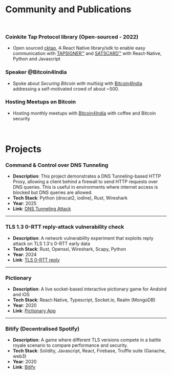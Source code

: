 # Community and Publications
&nbsp;  

### Coinkite Tap Protocol library (Open-sourced - 2022)
- Open sourced [cktap](https://github.com/bithyve/cktap-protocol-react-native), A React Native library/sdk to enable easy communication with [TAPSIGNER™](https://tapsigner.com/) and [SATSCARD™](https://satscard.com/) with React-Native, Python and Javascript
&nbsp;

### Speaker @Bitcoin4India
- Spoke about *Securing Bitcoin with multisig* with [Bitcoin4India](https://bitcoin4india.org/) addressing a self-motivated crowd of about ~500.
&nbsp;

### Hosting Meetups on Bitcoin
- Hosting monthly meetups with [Bitcoin4India](https://www.meetup.com/bitcoinforindia/) with coffee and Bitcoin security

&nbsp;

# Projects

### Command & Control over DNS Tunneling
- **Description**: This project demonstrates a DNS Tunneling-based HTTP Proxy, allowing a client behind a firewall to send HTTP requests over DNS queries. This is useful in environments where internet access is blocked but DNS queries are allowed.
- **Tech Stack**: Python (dnscat2, iodine), Rust, Wireshark
- **Year**: 2025
- **Link**: [DNS Tunneling Attack](https://github.com/PraneethGunas/DNS-Tunnel-HTTP-Proxy)
&nbsp;

---

### TLS 1.3 0-RTT reply-attack vulnerability check
- **Description**: A network vulnerability experiment that exploits reply attack on TLS 1.3's 0-RTT early data
- **Tech Stack**: Rust, Openssl, Wireshark, Scapy, Python
- **Year**: 2024
- **Link**: [TLS 0-RTT reply](https://github.com/PraneethGunas/tls-1.3-0-rtt-reply-experiment)
&nbsp;

---

### Pictionary
- **Description**: A live socket-based interactive pictionary game for Andoird and iOS
- **Tech Stack**: React-Native, Typescript, Socket.io, Realm (MongoDB)
- **Year**: 2020
- **Link**: [Pictionary App](https://github.com/PraneethGunas/Pictionary-App)
&nbsp;

---

### Bitify (Decentralised Spotify)
- **Description**: A game where different TLS versions compete in a battle royale scenario to compare performance and security.
- **Tech Stack**: Solidity, Javascript, React, Firebase, Truffle suite (Ganache, web3)
- **Year**: 2020
- **Link**: [Bitify](https://github.com/PraneethGunas/Bitify/tree/master)
&nbsp;

